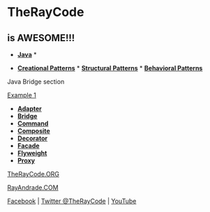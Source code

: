 # TheRayCode
## is AWESOME!!!

* **[Java](../README.md)** * 

* **[Creational Patterns](../Creational/README.md)** * **[Structural Patterns](../Structural/README.md)** * **[Behavioral Patterns](../Behavioral/README.md)**

Java Bridge section

[Example 1](./BE1/README.md)  

 * **[Adapter](../Adapter/README.md)**
 * **[Bridge](./README.md)**
 * **[Command](../Command/)**
 * **[Composite](../Composite/README.md)**
 * **[Decorator](../Decorator/README.md)**
 * **[Facade](../Facade/README.md)**
 * **[Flyweight](../Flyweight/README.md)**
 * **[Proxy](../Proxy/README.md)**


[TheRayCode.ORG](https://www.TheRayCode.org)

[RayAndrade.COM](https://www.RayAndrade.com)

[Facebook](https://www.facebook.com/TheRayCode/) | [Twitter @TheRayCode](https://www.twitter.com/TheRayCode/) | [YouTube](https://www.youtube.com/AndradeRay/)
